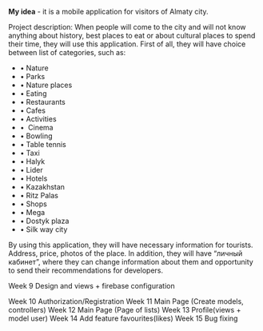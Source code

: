 <p><b>My idea</b> - it is a mobile application for visitors of Almaty city.</p>
<p>Project description: When people will come to the city and will not know anything about history, best places to eat or about cultural places to spend their time, they will use this application. First of all, they will have choice between list of categories, such as:</p>
	<ul>
  <li>•	Nature</li>
	<li>•	Parks</li>
	<li>•	Nature places</li>
	<li>•	Eating</li>
	<li>•	Restaurants </li>
	<li>•	Cafes</li> 
	<li>•	Activities</li> 
	<li>•	 Cinema</li>
	<li>•	Bowling</li>
	<li>•	Table tennis</li>
	<li>•	Taxi</li>
	<li>•	Halyk</li>
	<li>•	Lider</li>
	<li>•	Hotels</li>
	<li>•	Kazakhstan</li>
	<li>•	Ritz Palas</li>
	<li>•	Shops</li>
	<li>•	Mega </li>
	<li>•	Dostyk plaza</li>
	<li>•	Silk way city</li>
  </ul>

<p>By using this application, they will have necessary information for tourists. Address, price, photos of the place.
In addition, they will have “личный кабинет”, where they can change information about them and opportunity to send their recommendations for developers.</p>

<p>Week 9
Design and views + firebase configuration</p>
Week 10
Authorization/Registration
Week 11
Main Page (Create models, controllers) 
Week 12
Main Page (Page of lists) 
Week 13
Profile(views + model user)
Week 14
Add feature favourites(likes) 
Week 15
Bug fixing
